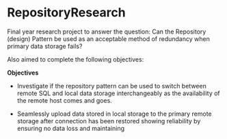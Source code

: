 # RepositoryResearch

Final year research project to answer the question: Can the Repository (design) Pattern be used as an acceptable method of redundancy when primary data storage fails?

Also aimed to complete the following objectives: 

**Objectives**
-	Investigate if the repository pattern can be used to switch between remote SQL and local data storage interchangeably as the availability of the remote host comes and goes.

-	Seamlessly upload data stored in local storage to the primary remote storage after connection has been restored showing reliability by ensuring no data loss and maintaining
